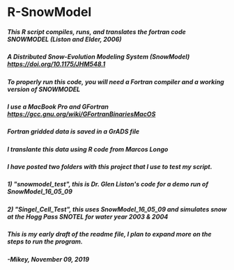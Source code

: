 # R-SnowModel

##### This R script compiles, runs, and translates the fortran code SNOWMODEL (Liston and Elder, 2006)

##### A Distributed Snow-Evolution Modeling System (SnowModel) https://doi.org/10.1175/JHM548.1

##### To properly run this code, you will need a Fortran compiler and a working version of SNOWMODEL
##### I use a MacBook Pro and GFortran https://gcc.gnu.org/wiki/GFortranBinariesMacOS

##### Fortran gridded data is saved in a GrADS file
##### I translante this data using R code from Marcos Longo

##### I have posted two folders with this project that I use to test my script.
##### 1) "snowmodel_test", this is Dr. Glen Liston's code for a demo run of SnowModel_16_05_09
##### 2) "Singel_Cell_Test", this uses SnowModel_16_05_09 and simulates snow at the Hogg Pass SNOTEL for water year 2003 & 2004

##### This is my early draft of the readme file, I plan to expand more on the steps to run the program.

##### -Mikey, November 09, 2019
